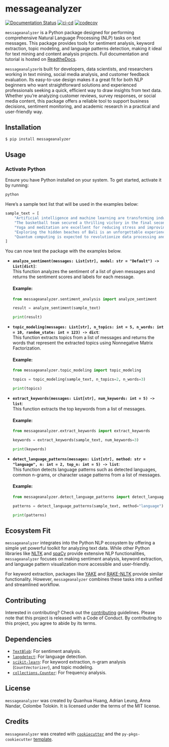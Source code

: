 # messageanalyzer

[![Documentation Status](https://readthedocs.org/projects/dsci524-text-analyzer-19/badge/?version=latest)](https://dsci524-text-analyzer-19.readthedocs.io/en/latest/?badge=latest) [![ci-cd](https://github.com/UBC-MDS/DSCI524_Text_Analyzer_19/actions/workflows/ci-cd.yml/badge.svg)](https://github.com/UBC-MDS/DSCI524_Text_Analyzer_19/actions/workflows/ci-cd.yml) [![codecov](https://codecov.io/gh/UBC-MDS/DSCI524_Text_Analyzer_19/graph/badge.svg?token=V1vuzkqQXg)](https://codecov.io/gh/UBC-MDS/DSCI524_Text_Analyzer_19)

`messageanalyzer` is a Python package designed for performing comprehensive Natural Language Processing (NLP) tasks on text messages. This package provides tools for sentiment analysis, keyword extraction, topic modeling, and language patterns detection, making it ideal for text mining and content analysis projects. Full documentation and tutorial is hosted on [ReadtheDocs](https://dsci524-text-analyzer-19.readthedocs.io/en/latest/?badge=latest).

`messageanalyzer`is built for developers, data scientists, and researchers working in text mining, social media analysis, and customer feedback evaluation. Its easy-to-use design makes it a great fit for both NLP beginners who want straightforward solutions and experienced professionals seeking a quick, efficient way to draw insights from text data. Whether you’re analyzing customer reviews, survey responses, or social media content, this package offers a reliable tool to support business decisions, sentiment monitoring, and academic research in a practical and user-friendly way.

## Installation

``` bash
$ pip install messageanalyzer
```

## Usage

### **Activate Python**
Ensure you have Python installed on your system. To get started, activate it by running:

```bash
python
```

Here’s a sample text list that will be used in the examples below:

```python
sample_text = [
    "Artificial intelligence and machine learning are transforming industries around the globe.",
    "The basketball team secured a thrilling victory in the final seconds of the game.",
    "Yoga and meditation are excellent for reducing stress and improving mental health.",
    "Exploring the hidden beaches of Bali is an unforgettable experience for any traveler.",
    "Quantum computing is expected to revolutionize data processing and cryptography."
]
```

You can now test the package with the examples below.

-   **`analyze_sentiment(messages: List[str], model: str = "Default") -> List[dict]`**:\
    This function analyzes the sentiment of a list of given messages and returns the sentiment scores and labels for each message.

    #### Example:
    ```python
    from messageanalyzer.sentiment_analysis import analyze_sentiment

    result = analyze_sentiment(sample_text)

    print(result)
    ```

-   **`topic_modeling(messages: List[str], n_topics: int = 5, n_words: int = 10, random_state: int = 123) -> dict`**:\
    This function extracts topics from a list of messages and returns the words that represent the extracted topics using Nonnegative Matrix Factorization.

    #### Example:
    ```python
    from messageanalyzer.topic_modeling import topic_modeling

    topics = topic_modeling(sample_text, n_topics=2, n_words=3)

    print(topics)
    ```

-   **`extract_keywords(messages: List[str], num_keywords: int = 5) -> list`**:\
    This function extracts the top keywords from a list of messages.

    #### Example:
    ```python
    from messageanalyzer.extract_keywords import extract_keywords

    keywords = extract_keywords(sample_text, num_keywords=3)

    print(keywords)
    ```

-   **`detect_language_patterns(messages: List[str], method: str = "language", n: int = 2, top_n: int = 5) -> list`**:\
    This function detects language patterns such as detected languages, common n-grams, or character usage patterns from a list of messages.

    #### Example:
    ```python
    from messageanalyzer.detect_language_patterns import detect_language_patterns

    patterns = detect_language_patterns(sample_text, method="language")

    print(patterns)
    ```
    
## Ecosystem Fit

`messageanalyzer` integrates into the Python NLP ecosystem by offering a simple yet powerful toolkit for analyzing text data. While other Python libraries like [NLTK](https://www.nltk.org/) and [spaCy](https://spacy.io/) provide extensive NLP functionalities, `messageanalyzer` focuses on making sentiment analysis, keyword extraction, and language pattern visualization more accessible and user-friendly.

For keyword extraction, packages like [YAKE](https://github.com/LIAAD/yake) and [RAKE-NLTK](https://pypi.org/project/rake-nltk/) provide similar functionality. However, `messageanalyzer` combines these tasks into a unified and streamlined workflow.

## Contributing

Interested in contributing? Check out the [contributing](CONTRIBUTING.md) guidelines. Please note that this project is released with a Code of Conduct. By contributing to this project, you agree to abide by its terms.

## Dependencies

-   [`TextBlob`](https://textblob.readthedocs.io/): For sentiment analysis.
-   [`langdetect`](https://pypi.org/project/langdetect/): For language detection.
-   [`scikit-learn`](https://scikit-learn.org/): For keyword extraction, n-gram analysis (`CountVectorizer`), and topic modeling.
-   [`collections.Counter`](https://docs.python.org/3/library/collections.html): For frequency analysis.

## License

`messageanalyzer` was created by Quanhua Huang, Adrian Leung, Anna Nandar, Colombe Tolokin. It is licensed under the terms of the MIT license.

## Credits

`messageanalyzer` was created with [`cookiecutter`](https://cookiecutter.readthedocs.io/en/latest/) and the `py-pkgs-cookiecutter` [template](https://github.com/py-pkgs/py-pkgs-cookiecutter).
